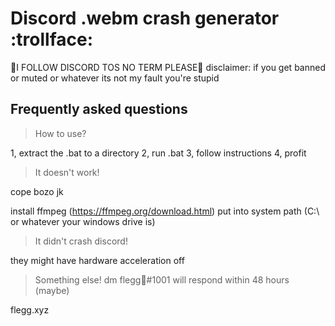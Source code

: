 # Discord .webm crash generator :trollface:

🥶I FOLLOW DISCORD TOS NO TERM PLEASE🥶
disclaimer: if you get banned or muted or whatever its not my fault you're stupid

## Frequently asked questions
> How to use?

1, extract the .bat to a directory
2, run .bat
3, follow instructions
4, profit 

> It doesn't work!

cope bozo
jk

install ffmpeg (https://ffmpeg.org/download.html)
put into system path (C:\ or whatever your windows drive is)

> It didn't crash discord!

they might have hardware acceleration off 

> Something else!
dm flegg🍍#1001 will respond within 48 hours (maybe)

flegg.xyz
